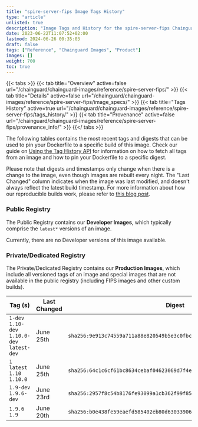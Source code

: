```yaml
---
title: "spire-server-fips Image Tags History"
type: "article"
unlisted: true
description: "Image Tags and History for the spire-server-fips Chainguard Image"
date: 2023-06-22T11:07:52+02:00
lastmod: 2024-06-26 00:35:03
draft: false
tags: ["Reference", "Chainguard Images", "Product"]
images: []
weight: 700
toc: true
---
```


{{< tabs >}}
{{< tab title="Overview" active=false url="/chainguard/chainguard-images/reference/spire-server-fips/" >}}
{{< tab title="Details" active=false url="/chainguard/chainguard-images/reference/spire-server-fips/image_specs/" >}}
{{< tab title="Tags History" active=true url="/chainguard/chainguard-images/reference/spire-server-fips/tags_history/" >}}
{{< tab title="Provenance" active=false url="/chainguard/chainguard-images/reference/spire-server-fips/provenance_info/" >}}
{{</ tabs >}}

The following tables contains the most recent tags and digests that can be used to pin your Dockerfile to a specific build of this image. Check our guide on [Using the Tag History API](/chainguard/chainguard-images/using-the-tag-history-api/) for information on how to fetch all tags from an image and how to pin your Dockerfile to a specific digest.

Please note that digests and timestamps only change when there is a change to the image, even though images are rebuilt every night. The "Last Changed" column indicates when the image was last modified, and doesn't always reflect the latest build timestamp. For more information about how our reproducible builds work, please refer to [this blog post](https://www.chainguard.dev/unchained/reproducing-chainguards-reproducible-image-builds).

### Public Registry
The Public Registry contains our **Developer Images**, which typically comprise the `latest*` versions of an image.

Currently, there are no Developer versions of this image available.

### Private/Dedicated Registry
The Private/Dedicated Registry contains our **Production Images**, which include all versioned tags of an image and special images that are not available in the public registry (including FIPS images and other custom builds).

| Tag (s)                                       | Last Changed | Digest                                                                    |
|-----------------------------------------------|--------------|---------------------------------------------------------------------------|
|  `1-dev` `1.10-dev` `1.10.0-dev` `latest-dev` | June 25th    | `sha256:9e913c74559a711a88e820549b5e3c0fbcb1a645d3a62e74128cbc386931fc40` |
|  `1` `latest` `1.10` `1.10.0`                 | June 25th    | `sha256:64c1c6cf61bc8634cebaf04623069d7f4e54276a6c9e5f3b90647772bbfe2ee3` |
|  `1.9-dev` `1.9.6-dev`                        | June 23rd    | `sha256:2957f8c54b8176fe93099a1cb362f99f85eddcfb7ce6c3999f9afb023e798b60` |
|  `1.9.6` `1.9`                                | June 20th    | `sha256:b0e438fe59eaefd585402eb80d63033906c1a4c7937db8ab0e6f65ee345199fb` |


